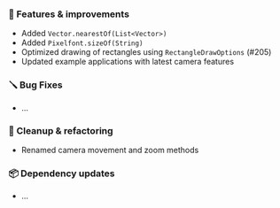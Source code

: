 ### 🚀 Features & improvements

- Added `Vector.nearestOf(List<Vector>)`
- Added `Pixelfont.sizeOf(String)`
- Optimized drawing of rectangles using `RectangleDrawOptions` (#205) 
- Updated example applications with latest camera features

### 🪛 Bug Fixes

- ...

### 🧽 Cleanup & refactoring

- Renamed camera movement and zoom methods

### 📦 Dependency updates

- ...